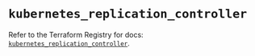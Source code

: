 # `kubernetes_replication_controller`

Refer to the Terraform Registry for docs: [`kubernetes_replication_controller`](https://registry.terraform.io/providers/hashicorp/kubernetes/2.31.0/docs/resources/replication_controller).
